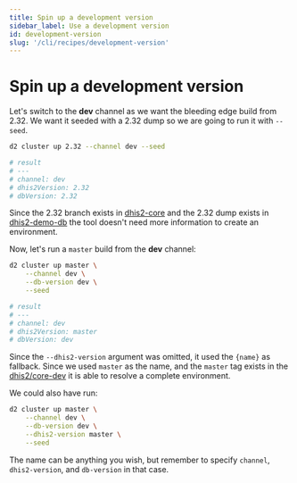 ```yaml
---
title: Spin up a development version
sidebar_label: Use a development version
id: development-version
slug: '/cli/recipes/development-version'
---
```


# Spin up a development version

Let's switch to the **dev** channel as we want the bleeding edge build
from 2.32. We want it seeded with a 2.32 dump so we are going to run it
with `--seed`.

```bash
d2 cluster up 2.32 --channel dev --seed

# result
# ---
# channel: dev
# dhis2Version: 2.32
# dbVersion: 2.32
```

Since the 2.32 branch exists in
[dhis2-core](https://github.com/dhis2/dhis2-core/tree/2.32) and the 2.32
dump exists in
[dhis2-demo-db](https://github.com/dhis2/dhis2-demo-db/tree/master/sierra-leone/2.32)
the tool doesn't need more information to create an environment.

Now, let's run a `master` build from the **dev** channel:

```bash
d2 cluster up master \
    --channel dev \
    --db-version dev \
    --seed

# result
# ---
# channel: dev
# dhis2Version: master
# dbVersion: dev
```

Since the `--dhis2-version` argument was omitted, it used the `{name}`
as fallback. Since we used `master` as the name, and the `master` tag
exists in the
[dhis2/core-dev](https://cloud.docker.com/u/dhis2/repository/docker/dhis2/core-dev/tags)
it is able to resolve a complete environment.

We could also have run:

```bash
d2 cluster up master \
    --channel dev \
    --db-version dev \
    --dhis2-version master \
    --seed
```

The name can be anything you wish, but remember to specify `channel`,
`dhis2-version`, and `db-version` in that case.

